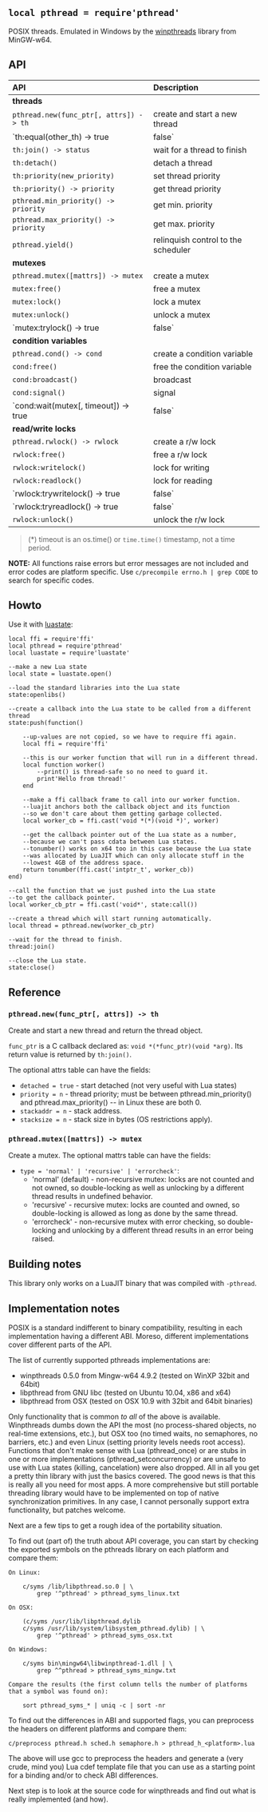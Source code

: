 
## `local pthread = require'pthread'`

POSIX threads. Emulated in Windows by the [winpthreads] library from MinGW-w64.

[winpthreads]: https://sourceforge.net/p/mingw-w64/mingw-w64/ci/master/tree/mingw-w64-libraries/winpthreads/

## API

| API                                             | Description |
| :---                                            | :---        |
| __threads__                                     |
| `pthread.new(func_ptr[, attrs]) -> th`          | create and start a new thread
| `th:equal(other_th) -> true | false`            | check if two threads are equal
| `th:join() -> status`                           | wait for a thread to finish
| `th:detach()`                                   | detach a thread
| `th:priority(new_priority)`                     | set thread priority
| `th:priority() -> priority`                     | get thread priority
| `pthread.min_priority() -> priority`            | get min. priority
| `pthread.max_priority() -> priority`            | get max. priority
| `pthread.yield()`                               | relinquish control to the scheduler
| __mutexes__                                     |
| `pthread.mutex([mattrs]) -> mutex`              | create a mutex
| `mutex:free()`                                  | free a mutex
| `mutex:lock()`                                  | lock a mutex
| `mutex:unlock()`                                | unlock a mutex
| `mutex:trylock() -> true | false`               | lock a mutex or return false
| __condition variables__                         |
| `pthread.cond() -> cond`                        | create a condition variable
| `cond:free()`                                   | free the condition variable
| `cond:broadcast()`                              | broadcast
| `cond:signal()`                                 | signal
| `cond:wait(mutex[, timeout]) -> true | false`   | wait with optional timeout (*)
| __read/write locks__                            |
| `pthread.rwlock() -> rwlock`                    | create a r/w lock
| `rwlock:free()`                                 | free a r/w lock
| `rwlock:writelock()`                            | lock for writing
| `rwlock:readlock()`                             | lock for reading
| `rwlock:trywritelock() -> true | false`         | try to lock for writing
| `rwlock:tryreadlock() -> true | false`          | try to lock for reading
| `rwlock:unlock()`                               | unlock the r/w lock

> (*) timeout is an os.time() or `time.time()` timestamp, not a time period.

__NOTE:__ All functions raise errors but error messages are not included
and error codes are platform specific. Use `c/precompile errno.h | grep CODE`
to search for specific codes.

## Howto

Use it with [luastate](luastate.md):

~~~{.lua}
local ffi = require'ffi'
local pthread = require'pthread'
local luastate = require'luastate'

--make a new Lua state
local state = luastate.open()

--load the standard libraries into the Lua state
state:openlibs()

--create a callback into the Lua state to be called from a different thread
state:push(function()

	--up-values are not copied, so we have to require ffi again.
	local ffi = require'ffi'

	--this is our worker function that will run in a different thread.
	local function worker()
		--print() is thread-safe so no need to guard it.
		print'Hello from thread!'
	end

	--make a ffi callback frame to call into our worker function.
	--luajit anchors both the callback object and its function
	--so we don't care about them getting garbage collected.
	local worker_cb = ffi.cast('void *(*)(void *)', worker)

	--get the callback pointer out of the Lua state as a number,
	--because we can't pass cdata between Lua states.
	--tonumber() works on x64 too in this case because the Lua state
	--was allocated by LuaJIT which can only allocate stuff in the
	--lowest 4GB of the address space.
	return tonumber(ffi.cast('intptr_t', worker_cb))
end)

--call the function that we just pushed into the Lua state
--to get the callback pointer.
local worker_cb_ptr = ffi.cast('void*', state:call())

--create a thread which will start running automatically.
local thread = pthread.new(worker_cb_ptr)

--wait for the thread to finish.
thread:join()

--close the Lua state.
state:close()
~~~

## Reference

### `pthread.new(func_ptr[, attrs]) -> th`

Create and start a new thread and return the thread object.

`func_ptr` is a C callback declared as: `void *(*func_ptr)(void *arg)`.
Its return value is returned by `th:join()`.

The optional attrs table can have the fields:

  * `detached = true` - start detached (not very useful with Lua states)
  * `priority = n` - thread priority; must be between pthread.min_priority()
  and pthread.max_priority() -- in Linux these are both 0.
  * `stackaddr = n` - stack address.
  * `stacksize = n` - stack size in bytes (OS restrictions apply).


### `pthread.mutex([mattrs]) -> mutex`

Create a mutex. The optional mattrs table can have the fields:

  * `type = 'normal' | 'recursive' | 'errorcheck'`:
    * 'normal' (default) - non-recursive mutex: locks are not counted
    and not owned, so double-locking as well as unlocking by a
    different thread results in undefined behavior.
    * 'recursive' - recursive mutex: locks are counted and owned, so
    double-locking is allowed as long as done by the same thread.
    * 'errorcheck' - non-recursive mutex with error checking, so
    double-locking and unlocking by a different thread results
    in an error being raised.


## Building notes

This library only works on a LuaJIT binary that was compiled with `-pthread`.

## Implementation notes

POSIX is a standard indifferent to binary compatibility, resulting in each
implementation having a different ABI. Moreso, different implementations
cover different parts of the API.

The list of currently supported pthreads implementations are:

  * winpthreads 0.5.0 from Mingw-w64 4.9.2 (tested on WinXP 32bit and 64bit)
  * libpthread from GNU libc (tested on Ubuntu 10.04, x86 and x64)
  * libpthread from OSX (tested on OSX 10.9 with 32bit and 64bit binaries)

Only functionality that is common _to all_ of the above is available.
Winpthreads dumbs down the API the most (no process-shared objects,
no real-time extensions, etc.), but OSX too (no timed waits, no semaphores,
no barriers, etc.) and even Linux (setting priority levels needs root access).
Functions that don't make sense with Lua (pthread_once) or are stubs
in one or more implementations (pthread_setconcurrency) or are unsafe
to use with Lua states (killing, cancelation) were also dropped. All in all
you get a pretty thin library with just the basics covered.
The good news is that this is really all you need for most apps.
A more comprehensive but still portable threading library would have to
be implemented on top of native synchronization primitives. In any case,
I cannot personally support extra functionality, but patches welcome.

Next are a few tips to get a rough idea of the portability situation.

To find out (part of) the truth about API coverage, you can start by
checking the exported symbols on the pthreads library on each platform
and compare them:

	On Linux:

		c/syms /lib/libpthread.so.0 | \
			grep '^pthread' > pthread_syms_linux.txt

	On OSX:

		(c/syms /usr/lib/libpthread.dylib
		c/syms /usr/lib/system/libsystem_pthread.dylib) | \
			grep '^pthread' > pthread_syms_osx.txt

	On Windows:

		c/syms bin\mingw64\libwinpthread-1.dll | \
			grep ^^pthread > pthread_syms_mingw.txt

	Compare the results (the first column tells the number of platforms
	that a symbol was found on):

		sort pthread_syms_* | uniq -c | sort -nr

To find out the differences in ABI and supported flags, you can preprocess
the headers on different platforms and compare them:

	c/preprocess pthread.h sched.h semaphore.h > pthread_h_<platform>.lua

The above will use gcc to preprocess the headers and generate a
(very crude, mind you) Lua cdef template file that you can use
as a starting point for a binding and/or to check ABI differences.

Next step is to look at the source code for winpthreads and find out what
is really implemented (and how).
